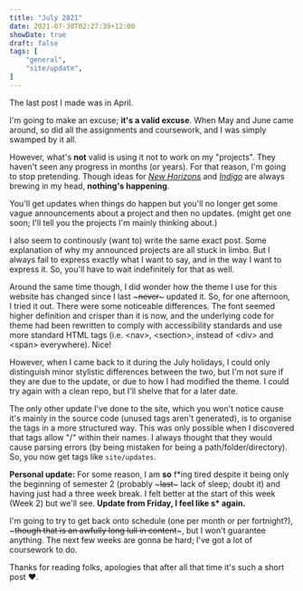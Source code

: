 ```yaml
---
title: "July 2021"
date: 2021-07-30T02:27:39+12:00
showDate: true
draft: false
tags: [
    "general", 
    "site/update",
]
---
```


The last post I made was in April.

I'm going to make an excuse; **it's a valid excuse**. When May and June came around, so did all the assignments and coursework, and I was simply swamped by it all.

However, what's **not** valid is using it not to work on my "projects". They haven't seen any progress in months (or years). For that reason, I'm going to stop pretending. Though ideas for <em><u>New Horizons</u></em> and <em><u>Indigo</em></u> are always brewing in my head, **nothing's happening**.

You'll get updates when things do happen but you'll no longer get some vague announcements about a project and then no updates. (might get one soon; I'll tell you the projects I'm mainly thinking about.)

I also seem to continously (want to) write the same exact post. Some explanation of why my announced projects are all stuck in limbo. But I always fail to express exactly what I want to say, and in the way I want to express it. So, you'll have to wait indefinitely for that as well.

Around the same time though, I did wonder how the theme I use for this website has changed since I last ~~~never~~~ updated it. So, for one afternoon, I tried it out. There were some noticeable differences. The font seemed higher definition and crisper than it is now, and the underlying code for theme had been rewritten to comply with accessibility standards and use more standard HTML tags (i.e. \<nav>, \<section>, instead of \<div> and \<span> everywhere). Nice!

However, when I came back to it during the July holidays, I could only distinguish minor stylistic differences between the two, but I'm not sure if they are due to the update, or due to how I had modified the theme. I could try again with a clean repo, but I'll shelve that for a later date.

The only other update I've done to the site, which you won't notice cause it's mainly in the source code (unused tags aren't generated), is to organise the tags in a more structured way. This was only possible when I discovered that tags allow "/" within their names. I always thought that they would cause parsing errors (by being mistaken for being a path/folder/directory). So, you now get tags like `site/updates`.

<strong>Personal update:</strong> For some reason, I am **so** f\*ing tired despite it being only the beginning of semester 2 (probably ~~~last~~~ lack of sleep; doubt it) and having just had a three week break. I felt better at the start of this week (Week 2) but we'll see. **Update from Friday, I feel like s\* again.**

I'm going to try to get back onto schedule (one per month or per fortnight?), ~~~though that is an awfully long lull in content~~~, but I won't guarantee anything. The next few weeks are gonna be hard; I've got a lot of coursework to do.

Thanks for reading folks, apologies that after all that time it's such a short post :heart:.